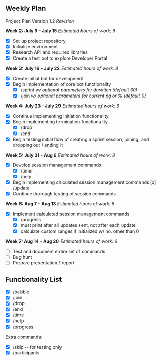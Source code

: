 ## Weekly Plan

Project Plan Version 1.2 _Revision_

**Week 2: July 9 - July 15**
_Estimated hours of work: 6_
- [x] Set up project repository
- [x] Initialize environment
- [x] Research API and required libraries
- [x] Create a test bot to explore Developer Portal

**Week 3: July 16 - July 22**
_Estimated hours of work: 8_
- [x] Create initial bot for development
- [x] Begin implementation of core bot functionality
    - [x] /sprint _w/ optional parameters for duration (default 30)_
    - [x] /join _w/ optional parameters for current pg or % (default 0)_

**Week 4: July 23 - July 29**
_Estimated hours of work: 6_
- [x] Continue implementing initiation functionality
- [x] Begin implementing termination functionality
    - [x] /drop
    - [x] /end
- [x] Begin testing initial flow of creating a sprint session, joining, and dropping out / ending it

**Week 5: July 31 - Aug 6**
_Estimated hours of work: 8_
- [x] Develop session management commands
    - [x] /timer
    - [x] /help
- [x] Begin implementing calculated session management commands
    [x] /update
- [x] Continue thorough testing of session commands

**Week 6: Aug 7 - Aug 13**
_Estimated hours of work: 6_
- [x] Implement calculated session management commands
    - [x] /progress
    - [x] must print after all updates sent, not after each update
    - [x] calculate custom ranges if initialized w/ no. other than 0

**Week 7: Aug 14 - Aug 20**
_Estimated hours of work: 6_
- [ ] Test and document entire set of commands
- [ ] Bug hunt
- [ ] Prepare presentation / report

## Functionality List
- [x] /babble
- [x] /join
- [x] /drop
- [x] /end
- [x] /time
- [x] /help
- [x] /progress 

Extra commands:
- [x] /skip -- for testing only
- [x] /participants